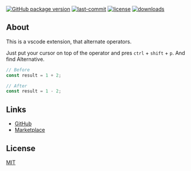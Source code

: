  [![GitHub package version](https://img.shields.io/github/package-json/v/DNonov/alternative.svg)](./package.json) [![last-commit](https://img.shields.io/github/last-commit/DNonov/alternative.svg)](./package.json) [![license](https://img.shields.io/github/license/DNonov/alternative.svg)](./LICENSE.md) [![downloads](https://img.shields.io/visual-studio-marketplace/d/DimitarNonov.alternative.svg)](https://marketplace.visualstudio.com/items?itemName=DimitarNonov.alternative)

## About

This is a vscode extension, that alternate operators.

Just put your cursor on top of the operator and pres `ctrl` + `shift` + `p`.
And find Alternative.

``` typescript
// Before
const result = 1 + 2;

// After
const result = 1 - 2;
```

## Links
* [GitHub](https://github.com/DNonov/alternative)
* [Marketplace](https://marketplace.visualstudio.com/items?itemName=DimitarNonov.alternative)

## License
[MIT](./LICENSE.md)
